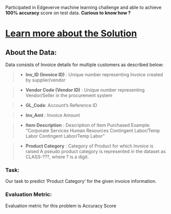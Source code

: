 Participated in Edgeverve machine learning challenge and able to achieve **100% accuracy** score on test data. **Curious to know how ?** 

# [Learn more about the Solution](https://asingleneuron.blogspot.com)


## About the Data:
Data consists of Invoice details for multiple customers as described below:

> * **Inv_ID (Invoice ID)** :  Unique number representing Invoice created by supplier/vendor

> * **Vendor Code (Vendor ID)** : Unique number representing Vendor/Seller in the procurement system

> * **GL_Code**: Account’s Reference ID
	 
> * **Inv_Amt** : Invoice Amount
	
> * **Item Description** : Description of Item Purchased
	Example: “Corporate Services Human Resources Contingent Labor/Temp Labor Contingent Labor/Temp Labor”

> * **Product Category** :  Category of Product for which Invoice is raised
	A pseudo product category is represented in the dataset as CLASS-???, where ? is a digit.

### Task:
Our task to predict ‘Product Category’ for the given invoice information.

### Evaluation Metric:
Evaluation metric for this problem is Accuracy Score

